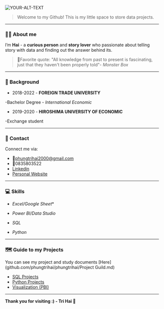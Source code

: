 <picture>
 <source media="(prefers-color-scheme: dark)" srcset="https://www.notion.so/image/https%3A%2F%2Fs3-us-west-2.amazonaws.com%2Fsecure.notion-static.com%2F510bbaa1-76a0-4271-9636-ea2af6a8f901%2Fmutsu1.png?table=block&id=860093ee-0d6c-4aec-bd42-63fad19a1d3e&spaceId=152c4298-cb5c-4dfd-a156-aa947915aea5&width=2000&userId=2238956e-d963-40a9-aaca-a1dc8f4901ec&cache=v2">
 <source media="(prefers-color-scheme: light)" srcset="https://www.notion.so/image/https%3A%2F%2Fs3-us-west-2.amazonaws.com%2Fsecure.notion-static.com%2F510bbaa1-76a0-4271-9636-ea2af6a8f901%2Fmutsu1.png?table=block&id=860093ee-0d6c-4aec-bd42-63fad19a1d3e&spaceId=152c4298-cb5c-4dfd-a156-aa947915aea5&width=2000&userId=2238956e-d963-40a9-aaca-a1dc8f4901ec&cache=v2">
 <img alt="YOUR-ALT-TEXT" src="Yhttps://www.notion.so/image/https%3A%2F%2Fs3-us-west-2.amazonaws.com%2Fsecure.notion-static.com%2F510bbaa1-76a0-4271-9636-ea2af6a8f901%2Fmutsu1.png?table=block&id=860093ee-0d6c-4aec-bd42-63fad19a1d3e&spaceId=152c4298-cb5c-4dfd-a156-aa947915aea5&width=2000&userId=2238956e-d963-40a9-aaca-a1dc8f4901ec&cache=v2">
</picture>

> Welcome to my Github! This is my little space to store data projects.
***
### 🙋‍♂️ **About me**

I’m **Hai** - a **curious person** and **story lover** who passionate about telling story with data and finding out the answer behind its.

> 🔗Favorite quote: "All knowledge from past to present is fascinating, just that they haven't been properly told"- *Monster Box*
***
### 📖 **Background**

* 2018-2022 - **FOREIGN TRADE UNIVERSITY** 

-Bachelor Degree - *International Economic*

* 2019-2020 - **HIROSHIMA UNIVERSITY OF ECONOMIC**

-Exchange student
***
### 👏 **Contact**

Connect me via:
* 📎phungtrihai2000@gmail.com
* 📱0835803522
* [Linkedin](https://www.linkedin.com/in/phungtrihai25112000/)
* [Personal Website](https://torch-naranja-318.notion.site/Nice-to-meet-you-860093ee0d6c4aecbd4263fad19a1d3e)
***

### 💻 **Skills**

 * *Excel/Google Sheet**

* *Power BI/Data Studio*

* *SQL*

* *Python*

***
### 🗺 **Guide to my Projects**
You can see my project and study documents [Here](github.com/phungtrihai/phungtrihai/Project Guild.md)
* [SQL Projects](https://github.com/phungtrihai/Dataprojects/tree/main/SQL)
* [Python Projects](https://github.com/phungtrihai/Dataprojects/tree/main/Python) 
* [Visualization (PBI)](https://github.com/phungtrihai/Dataprojects/tree/main/PBI)

***
**Thank you for visiting :) - Tri Hai 🥰**

